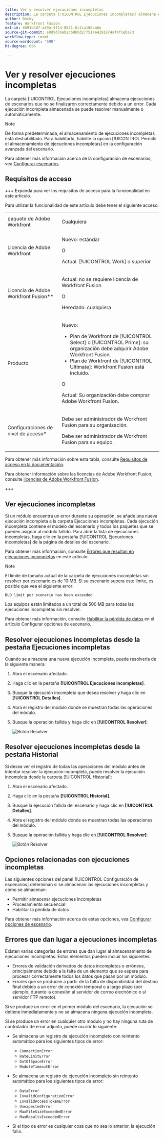 ```yaml
---
title: Ver y resolver ejecuciones incompletas
description: La carpeta [!UICONTROL Ejecuciones incompletas] almacena ejecuciones de escenarios que no se finalizaron correctamente debido a un error. Cada ejecución incompleta almacenada se puede resolver manualmente o automáticamente.
author: Becky
feature: Workfront Fusion
exl-id: 8891b4d7-a39a-4f14-8521-8c2ca186ca6e
source-git-commit: e0d9d76ab2cbd8bd277514a4291974af4fceba73
workflow-type: tm+mt
source-wordcount: '690'
ht-degree: 66%

---
```


# Ver y resolver ejecuciones incompletas

La carpeta [!UICONTROL Ejecuciones incompletas] almacena ejecuciones de escenarios que no se finalizaron correctamente debido a un error. Cada ejecución incompleta almacenada se puede resolver manualmente o automáticamente.

>[!NOTE]
>
>De forma predeterminada, el almacenamiento de ejecuciones incompletas está deshabilitado. Para habilitarlo, habilite la opción [!UICONTROL Permitir el almacenamiento de ejecuciones incompletas] en la configuración avanzada del escenario.
>
>Para obtener más información acerca de la configuración de escenarios, vea [Configurar escenarios](/help/workfront-fusion/create-scenarios/config-scenarios-settings/configure-scenario-settings.md).

## Requisitos de acceso

+++ Expanda para ver los requisitos de acceso para la funcionalidad en este artículo.

Para utilizar la funcionalidad de este artículo debe tener el siguiente acceso:

<table style="table-layout:auto">
 <col> 
 <col> 
 <tbody> 
  <tr> 
   <td role="rowheader">paquete de Adobe Workfront</td> 
   <td> <p>Cualquiera</p> </td> 
  </tr> 
  <tr data-mc-conditions=""> 
   <td role="rowheader">Licencia de Adobe Workfront</td> 
   <td> <p>Nuevo: estándar</p><p>O</p><p>Actual: [!UICONTROL Work] o superior</p> </td> 
  </tr> 
  <tr> 
   <td role="rowheader">Licencia de Adobe Workfront Fusion**</td> 
   <td>
   <p>Actual: no se requiere licencia de Workfront Fusion.</p>
   <p>O</p>
   <p>Heredado: cualquiera </p>
   </td> 
  </tr> 
  <tr> 
   <td role="rowheader">Producto</td> 
   <td>
   <p>Nuevo:</p> <ul><li>Plan de Workfront de [!UICONTROL Select] o [!UICONTROL Prime]: su organización debe adquirir Adobe Workfront Fusion.</li><li>Plan de Workfront de [!UICONTROL Ultimate]: Workfront Fusion está incluido.</li></ul>
   <p>O</p>
   <p>Actual: Su organización debe comprar Adobe Workfront Fusion.</p>
   </td> 
  </tr>
  <tr data-mc-conditions=""> 
   <td role="rowheader">Configuraciones de nivel de acceso*</td> 
   <td> 
     <p>Debe ser administrador de Workfront Fusion para su organización.</p>
     <p>Debe ser administrador de Workfront Fusion para su equipo.</p>
   </td> 
  </tr> 
   </td> 
  </tr> 
 </tbody> 
</table>

Para obtener más información sobre esta tabla, consulte [Requisitos de acceso en la documentación](/help/workfront-fusion/references/licenses-and-roles/access-level-requirements-in-documentation.md).

Para obtener información sobre las licencias de Adobe Workfront Fusion, consulte [licencias de Adobe Workfront Fusion](/help/workfront-fusion/set-up-and-manage-workfront-fusion/licensing-operations-overview/license-automation-vs-integration.md).

+++

## Ver ejecuciones incompletas

Si un módulo encuentra un error durante su operación, se añade una nueva ejecución incompleta a la carpeta Ejecuciones incompletas. Cada ejecución incompleta contiene el modelo del escenario y todos los paquetes que se pueden asignar al módulo fallido. Para abrir la lista de ejecuciones incompletas, haga clic en la pestaña [!UICONTROL Ejecuciones incompletas] de la página de detalles del escenario.

<!--

![Incomplete executions tab](assets/incomplete-executions-tab-350x102.png)

-->

Para obtener más información, consulte [Errores que resultan en ejecuciones incompletas](#errors-resulting-into-incomplete-executions) en este artículo.

>[!NOTE]
>
>El límite de tamaño actual de la carpeta de ejecuciones incompletas sin resolver por escenario es de 10 MB. Si su escenario supera este límite, es posible que vea el siguiente error:
>
>`DLQ limit per scenario has been exceeded`
>
>Los equipos están limitados a un total de 500 MB para todas las ejecuciones incompletas sin resolver.
>
>Para obtener más información, consulte [Habilitar la pérdida de datos](/help/workfront-fusion/create-scenarios/config-scenarios-settings/configure-scenario-settings.md#enable-data-loss) en el artículo Configurar opciones de escenario.


## Resolver ejecuciones incompletas desde la pestaña Ejecuciones incompletas

Cuando se almacena una nueva ejecución incompleta, puede resolverla de la siguiente manera:

1. Abra el escenario afectado.
1. Haga clic en la pestaña **[!UICONTROL Ejecuciones incompletas]**.
1. Busque la ejecución incompleta que desea resolver y haga clic en **[!UICONTROL Detalles]**.
1. Abra el registro del módulo donde se muestran todas las operaciones del módulo.
1. Busque la operación fallida y haga clic en **[!UICONTROL Resolver]**:

   ![Botón Resolver](assets/resolve-btn-350x188.png)



## Resolver ejecuciones incompletas desde la pestaña Historial

Si desea ver el registro de todas las operaciones del módulo antes de intentar resolver la ejecución incompleta, puede resolver la ejecución incompleta desde la carpeta [!UICONTROL Historial]:

1. Abra el escenario afectado.
1. Haga clic en la pestaña **[!UICONTROL Historial]**.
1. Busque la ejecución fallida del escenario y haga clic en **[!UICONTROL Detalles]**.
1. Abra el registro del módulo donde se muestran todas las operaciones del módulo.
1. Busque la operación fallida y haga clic en **[!UICONTROL Resolver]**:

   ![Botón Resolver](assets/resolve-btn-350x188.png)

## Opciones relacionadas con ejecuciones incompletas

Las siguientes opciones del panel [!UICONTROL Configuración de escenarios] determinan si se almacenan las ejecuciones incompletas y cómo se almacenan:

* Permitir almacenar ejecuciones incompletas
* Procesamiento secuencial
* Habilitar la pérdida de datos

Para obtener más información acerca de estas opciones, vea [Configurar opciones de escenario](/help/workfront-fusion/create-scenarios/config-scenarios-settings/configure-scenario-settings.md).

## Errores que dan lugar a ejecuciones incompletas

Existen varias categorías de errores que dan lugar al almacenamiento de ejecuciones incompletas. Estos elementos pueden incluir los siguientes:

* Errores de validación derivados de datos incompletos o erróneos, principalmente debido a la falta de un elemento que se espera para procesar correctamente todos los datos que pasan por un módulo.
* Errores que se producen a partir de la falta de disponibilidad del destino final debido a un error de conexión temporal o a largo plazo (por ejemplo, durante la conexión al servidor de correo electrónico o al servidor FTP remoto).

Si se produce un error en el primer módulo del escenario, la ejecución se detiene inmediatamente y no se almacena ninguna ejecución incompleta.

Si se produce un error en cualquier otro módulo y no hay ninguna ruta de controlador de error adjunta, puede ocurrir lo siguiente:

* Se almacena un registro de ejecución incompleto con reintento automático para los siguientes tipos de error:

   * `ConnectionError`
   * `RateLimitError`
   * `OutOfSpaceError`
   * `ModuleTimeoutError`

* Se almacena un registro de ejecución incompleto sin reintento automático para los siguientes tipos de error:

   * `DataError`
   * `InvalidConfigurationError`
   * `InvalidAccessTokenError`
   * `UnexpectedError`
   * `MaxFileSizeExceededError`
   * `MaxResultsExceededError`

* Si el tipo de error es cualquier cosa que no sea lo anterior, la ejecución falla.

